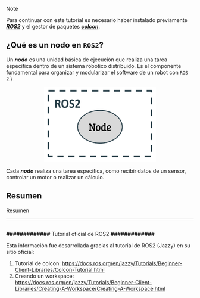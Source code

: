 <!-- Nota que indica los requisitos de instalación de ROS2 y colcon. -->
> [!NOTE]
> Para continuar con este tutorial es necesario haber instalado previamente [**_ROS2_**](https://docs.ros.org/en/jazzy/Installation/Alternatives/Ubuntu-Development-Setup.html) y el gestor de paquetes [**_colcon_**](https://docs.ros.org/en/jazzy/Tutorials/Beginner-Client-Libraries/Colcon-Tutorial.html#install-colcon).

## ¿Qué es un nodo en `ROS2`?

Un **_nodo_** es una unidad básica de ejecución que realiza una tarea específica dentro de un sistema robótico distribuido. Es el componente fundamental para organizar y modularizar el software de un robot con `ROS 2`.\

<p align="center">
<img src="multimedia/single_node.png" alt="simple_node" width="300" height="200">
</p>

Cada **_nodo_** realiza una tarea específica, como recibir datos de un sensor, controlar un motor o realizar un cálculo.







## Resumen

Resumen

---



\
__#############__ Tutorial oficial de ROS2 __#############__

Esta información fue desarrollada gracias al tutorial de ROS2 (Jazzy) en su sitio oficial:

1. Tutorial de colcon: https://docs.ros.org/en/jazzy/Tutorials/Beginner-Client-Libraries/Colcon-Tutorial.html
2. Creando un workspace: https://docs.ros.org/en/jazzy/Tutorials/Beginner-Client-Libraries/Creating-A-Workspace/Creating-A-Workspace.html